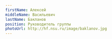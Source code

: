 ```yaml
---
firstName: Алексей
middleName: Васильевич
lastName: Бакланов
position: Руководитель группы
photoUrl: http://hf.nsu.ru/image/baklanov.jpg
---
```


